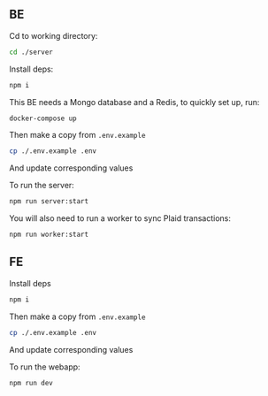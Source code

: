 ## BE

Cd to working directory:

```sh
cd ./server
```

Install deps:

```sh
npm i
```

This BE needs a Mongo database and a Redis, to quickly set up, run:

```sh
docker-compose up
```

Then make a copy from `.env.example`

```sh
cp ./.env.example .env
```

And update corresponding values

To run the server:

```sh
npm run server:start
```

You will also need to run a worker to sync Plaid transactions:

```sh
npm run worker:start
```


## FE

Install deps

```sh
npm i
```

Then make a copy from `.env.example`

```sh
cp ./.env.example .env
```

And update corresponding values

To run the webapp:

```sh
npm run dev
```

